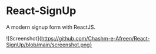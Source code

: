 # React-SignUp

A modern signup form with ReactJS.

![Screenshot]{https://github.com/Chashm-e-Afreen/React-SignUp/blob/main/screenshot.png}
